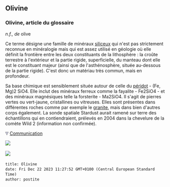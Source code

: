 ## Olivine
### Olivine, article du glossaire
 _n.f., de_ olive

Ce terme désigne une famille de minéraux [siliceux](silice.html) qui n'est pas strictement reconnue en minéralogie mais qui est assez utilisé en géologie où elle définit la frontière entre les deux constituants de la lithosphère : la croûte terrestre à l'extérieur et la partie rigide, superficielle, du manteau dont elle est le constituant majeur (ainsi que de l'asthénosphère, située au-dessous de la partie rigide). C'est donc un matériau très commun, mais en profondeur.

Sa base chimique est sensiblement située autour de celle du [péridot](peridot.html) - (Fe, Mg)2 SiO4. Elle inclut des minéraux ferreux comme la fayalite - Fe2SiO4 - et des minéraux magnésiques telle la forsterite - Ma2SiO4. Il s'agit de pierres vertes ou vert-jaune, cristallines ou vitreuses. Elles sont présentes dans différentes roches comme par exemple le [granite](granit.html), mais dans bien d'autres corps également. La sonde spatiale Stardust aurait ramené sur terre des échantillons qui en contiendraient, prélevés en 2004 dans la chevelure de la comète Wild 2 (information non confirmée).



![](images/flechebas.gif) [Communication](http://www.artrealite.com/annonceurs.htm) 

[![](https://cbonvin.fr/sites/regie.artrealite.com/visuels/campagne1.png)](index-2.html#20131014)

![](https://cbonvin.fr/sites/regie.artrealite.com/visuels/campagne2.png)
```
title: Olivine
date: Fri Dec 22 2023 11:27:52 GMT+0100 (Central European Standard Time)
author: postite
```
